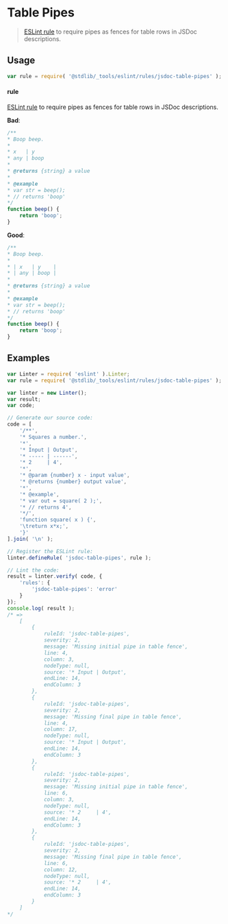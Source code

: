 # Table Pipes

> [ESLint rule][eslint-rules] to require pipes as fences for table rows in JSDoc descriptions.

<section class="intro">

</section>

<!-- /.intro -->

<section class="usage">

## Usage

```javascript
var rule = require( '@stdlib/_tools/eslint/rules/jsdoc-table-pipes' );
```

#### rule

[ESLint rule][eslint-rules] to require pipes as fences for table rows in JSDoc descriptions.

**Bad**:

<!-- eslint-disable stdlib/jsdoc-table-pipes, stdlib/jsdoc-markdown-remark -->

```javascript
/**
* Boop beep.
*
* x   | y
* any | boop
*
* @returns {string} a value
*
* @example
* var str = beep();
* // returns 'boop'
*/
function beep() {
    return 'boop';
}
```

**Good**:

```javascript
/**
* Boop beep.
*
* | x   | y    |
* | any | boop |
*
* @returns {string} a value
*
* @example
* var str = beep();
* // returns 'boop'
*/
function beep() {
    return 'boop';
}
```

</section>

<!-- /.usage -->

<section class="examples">

## Examples

<!-- eslint no-undef: "error" -->

```javascript
var Linter = require( 'eslint' ).Linter;
var rule = require( '@stdlib/_tools/eslint/rules/jsdoc-table-pipes' );

var linter = new Linter();
var result;
var code;

// Generate our source code:
code = [
    '/**',
    '* Squares a number.',
    '*',
    '* Input | Output',
    '* ----- | ------',
    '* 2     | 4',
    '*',
    '* @param {number} x - input value',
    '* @returns {number} output value',
    '*',
    '* @example',
    '* var out = square( 2 );',
    '* // returns 4',
    '*/',
    'function square( x ) {',
    '\treturn x*x;',
    '}'
].join( '\n' );

// Register the ESLint rule:
linter.defineRule( 'jsdoc-table-pipes', rule );

// Lint the code:
result = linter.verify( code, {
    'rules': {
        'jsdoc-table-pipes': 'error'
    }
});
console.log( result );
/* =>
    [
        {
            ruleId: 'jsdoc-table-pipes',
            severity: 2,
            message: 'Missing initial pipe in table fence',
            line: 4,
            column: 3,
            nodeType: null,
            source: '* Input | Output',
            endLine: 14,
            endColumn: 3
        },
        {
            ruleId: 'jsdoc-table-pipes',
            severity: 2,
            message: 'Missing final pipe in table fence',
            line: 4,
            column: 17,
            nodeType: null,
            source: '* Input | Output',
            endLine: 14,
            endColumn: 3
        },
        {
            ruleId: 'jsdoc-table-pipes',
            severity: 2,
            message: 'Missing initial pipe in table fence',
            line: 6,
            column: 3,
            nodeType: null,
            source: '* 2     | 4',
            endLine: 14,
            endColumn: 3
        },
        {
            ruleId: 'jsdoc-table-pipes',
            severity: 2,
            message: 'Missing final pipe in table fence',
            line: 6,
            column: 12,
            nodeType: null,
            source: '* 2     | 4',
            endLine: 14,
            endColumn: 3
        }
    ]
*/
```

</section>

<!-- /.examples -->

<section class="links">

[eslint-rules]: https://eslint.org/docs/developer-guide/working-with-rules

</section>

<!-- /.links -->
